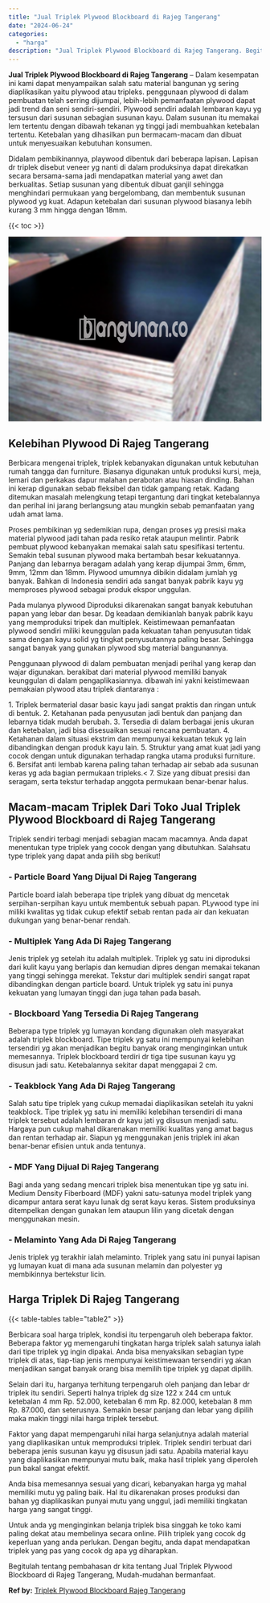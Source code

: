 ```yaml
---
title: "Jual Triplek Plywood Blockboard di Rajeg Tangerang"
date: "2024-06-24"
categories: 
  - "harga"
description: "Jual Triplek Plywood Blockboard di Rajeg Tangerang. Begitulah tentang pembahasan dr kita tentang Jual Triplek Plywood Blockboard di Rajeg Tangerang, Mudah-mu..."
---
```


**Jual Triplek Plywood Blockboard di Rajeg Tangerang** – Dalam kesempatan ini kami dapat menyampaikan salah satu material bangunan yg sering diaplikasikan yaitu plywood atau tripleks. penggunaan plywood di dalam pembuatan telah serring dijumpai, lebih-lebih pemanfaatan plywood dapat jadi trend dan seni sendiri-sendiri. Plywood sendiri adalah lembaran kayu yg tersusun dari susunan sebagian susunan kayu. Dalam susunan itu memakai lem tertentu dengan dibawah tekanan yg tinggi jadi membuahkan ketebalan tertentu. Ketebalan yang dihasilkan pun bermacam-macam dan dibuat untuk menyesuaikan kebutuhan konsumen.

Didalam pembikinannya, playwood dibentuk dari beberapa lapisan. Lapisan dr triplek disebut veneer yg nanti di dalam produksinya dapat direkatkan secara bersama-sama jadi mendapatkan material yang awet dan berkualitas. Setiap susunan yang dibentuk dibuat ganjil sehingga menghindari permukaan yang bergelombang, dan membentuk susunan plywood yg kuat. Adapun ketebalan dari susunan plywood biasanya lebih kurang 3 mm hingga dengan 18mm.

{{< toc >}}

![Jual Triplek Plywood Blockboard di Rajeg Tangerang](/images/jual-triplek-murah-02.png)

## Kelebihan Plywood Di Rajeg Tangerang

Berbicara mengenai triplek, triplek kebanyakan digunakan untuk kebutuhan rumah tangga dan furniture. Biasanya digunakan untuk produksi kursi, meja, lemari dan perkakas dapur malahan perabotan atau hiasan dinding. Bahan ini kerap digunakan sebab fleksibel dan tidak gampang retak. Kadang ditemukan masalah melengkung tetapi tergantung dari tingkat ketebalannya dan perihal ini jarang berlangsung atau mungkin sebab pemanfaatan yang udah amat lama.

Proses pembikinan yg sedemikian rupa, dengan proses yg presisi maka material plywood jadi tahan pada resiko retak ataupun melintir. Pabrik pembuat plywood kebanyakan memakai salah satu spesifikasi tertentu. Semakin tebal susunan plywood maka bertambah besar kekuatannya. Panjang dan lebarnya beragam adalah yang kerap dijumpai 3mm, 6mm, 9mm, 12mm dan 18mm. Plywood umumnya dibikin didalam jumlah yg banyak. Bahkan di Indonesia sendiri ada sangat banyak pabrik kayu yg memproses plywood sebagai produk ekspor unggulan.

Pada mulanya plywood Diproduksi dikarenakan sangat banyak kebutuhan papan yang lebar dan besar. Dg keadaan demikianlah banyak pabrik kayu yang memproduksi tripek dan multiplek. Keistimewaan pemanfaatan plywood sendiri miliki keunggulan pada kekuatan tahan penyusutan tidak sama dengan kayu solid yg tingkat penyusutannya paling besar. Sehingga sangat banyak yang gunakan plywood sbg material bangunannya.

Penggunaan plywood di dalam pembuatan menjadi perihal yang kerap dan wajar digunakan. berakibat dari material plywood memiliki banyak keunggulan di dalam pengaplikasiannya. dibawah ini yakni keistimewaan pemakaian plywood atau triplek diantaranya :

1\. Triplek bermaterial dasar basic kayu jadi sangat praktis dan ringan untuk di bentuk. 2. Ketahanan pada penyusutan jadi bentuk dan panjang dan lebarnya tidak mudah berubah. 3. Tersedia di dalam berbagai jenis ukuran dan ketebalan, jadi bisa disesuaikan sesuai rencana pembuatan. 4. Ketahanan dalam situasi ekstrim dan mempunyai kekuatan tekuk yg lain dibandingkan dengan produk kayu lain. 5. Struktur yang amat kuat jadi yang cocok dengan untuk digunakan terhadap rangka utama produksi furniture. 6. Bersifat anti lembab karena paling tahan terhadap air sebab ada susunan keras yg ada bagian permukaan tripleks.< 7. Size yang dibuat presisi dan seragam, serta tekstur terhadap anggota permukaan benar-benar halus.

## Macam-macam Triplek Dari Toko Jual Triplek Plywood Blockboard di Rajeg Tangerang

Triplek sendiri terbagi menjadi sebagian macam macamnya. Anda dapat menentukan type triplek yang cocok dengan yang dibutuhkan. Salahsatu type triplek yang dapat anda pilih sbg berikut!

### \- Particle Board Yang Dijual Di Rajeg Tangerang

Particle board ialah beberapa tipe triplek yang dibuat dg mencetak serpihan-serpihan kayu untuk membentuk sebuah papan. PLywood type ini miliki kwalitas yg tidak cukup efektif sebab rentan pada air dan kekuatan dukungan yang benar-benar rendah.

### \- Multiplek Yang Ada Di Rajeg Tangerang

Jenis triplek yg setelah itu adalah multiplek. Triplek yg satu ini diproduksi dari kulit kayu yang berlapis dan kemudian dipres dengan memakai tekanan yang tinggi sehingga merekat. Tekstur dari multiplek sendiri sangat rapat dibandingkan dengan particle board. Untuk triplek yg satu ini punya kekuatan yang lumayan tinggi dan juga tahan pada basah.

### \- Blockboard Yang Tersedia Di Rajeg Tangerang

Beberapa type triplek yg lumayan kondang digunakan oleh masyarakat adalah triplek blockboard. Tipe triplek yg satu ini mempunyai kelebihan tersendiri yg akan menjadikan begitu banyak orang menginginkan untuk memesannya. Triplek blockboard terdiri dr tiga tipe susunan kayu yg disusun jadi satu. Ketebalannya sekitar dapat menggapai 2 cm.

### \- Teakblock Yang Ada Di Rajeg Tangerang

Salah satu tipe triplek yang cukup memadai diaplikasikan setelah itu yakni teakblock. Tipe triplek yg satu ini memiliki kelebihan tersendiri di mana triplek tersebut adalah lembaran dr kayu jati yg disusun menjadi satu. Hargaya pun cukup mahal dikarenakan memiliki kualitas yang amat bagus dan rentan terhadap air. Siapun yg menggunakan jenis triplek ini akan benar-benar efisien untuk anda tentunya.

### \- MDF Yang Dijual Di Rajeg Tangerang

Bagi anda yang sedang mencari triplek bisa menentukan tipe yg satu ini. Medium Density Fiberboard (MDF) yakni satu-satunya model triplek yang dicampur antara serat kayu lunak dg serat kayu keras. Sistem produksinya ditempelkan dengan gunakan lem ataupun lilin yang dicetak dengan menggunakan mesin.

### \- Melaminto Yang Ada Di Rajeg Tangerang

Jenis triplek yg terakhir ialah melaminto. Triplek yang satu ini punyai lapisan yg lumayan kuat di mana ada susunan melamin dan polyester yg membikinnya bertekstur licin.

## Harga Triplek Di Rajeg Tangerang

{{< table-tables table="table2" >}}

Berbicara soal harga triplek, kondisi itu terpengaruh oleh beberapa faktor. Beberapa faktor yg memengaruhi tingkatan harga triplek salah satunya ialah dari tipe triplek yg ingin dipakai. Anda bisa menyaksikan sebagian type triplek di atas, tiap-tiap jenis mempunyai keistimewaan tersendiri yg akan menjadikan sangat banyak orang bisa memilih tipe triplek yg dapat dipilih.

Selain dari itu, harganya terhitung terpengaruh oleh panjang dan lebar dr triplek itu sendiri. Seperti halnya triplek dg size 122 x 244 cm untuk ketebalan 4 mm Rp. 52.000, ketebalan 6 mm Rp. 82.000, ketebalan 8 mm Rp. 87.000, dan seterusnya. Semakin besar panjang dan lebar yang dipilih maka makin tinggi nilai harga triplek tersebut.

Faktor yang dapat mempengaruhi nilai harga selanjutnya adalah material yang diaplikasikan untuk memproduksi triplek. Triplek sendiri terbuat dari beberapa jenis susunan kayu yg disusun jadi satu. Apabila material kayu yang diaplikasikan mempunyai mutu baik, maka hasil triplek yang diperoleh pun bakal sangat efektif.

Anda bisa memesannya sesuai yang dicari, kebanyakan harga yg mahal memiliki mutu yg paling baik. Hal itu dikarenakan proses produksi dan bahan yg diaplikasikan punyai mutu yang unggul, jadi memiliki tingkatan harga yang sangat tinggi.

Untuk anda yg menginginkan belanja triplek bisa singgah ke toko kami paling dekat atau membelinya secara online. Pilih triplek yang cocok dg keperluan yang anda perlukan. Dengan begitu, anda dapat mendapatkan triplek yang pas yang cocok dg apa yg diharapkan.

Begitulah tentang pembahasan dr kita tentang Jual Triplek Plywood Blockboard di Rajeg Tangerang, Mudah-mudahan bermanfaat.

**Ref by:** [Triplek Plywood Blockboard Rajeg Tangerang](https://id.wikipedia.org/wiki/Triplek)
